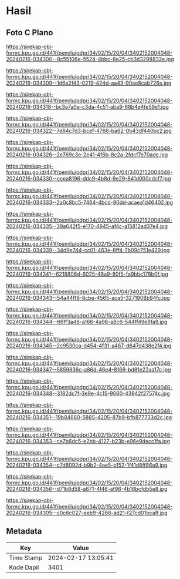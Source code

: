 # Hasil

## Foto C Plano

https://sirekap-obj-formc.kpu.go.id/441f/pemilu/pdpr/34/02/15/20/04/3402152004048-20240216-034300--8c55106e-5524-4bbc-8e25-cb3d3298832e.jpg

https://sirekap-obj-formc.kpu.go.id/441f/pemilu/pdpr/34/02/15/20/04/3402152004048-20240216-034309--1d6e2f43-0219-424d-aa43-90ae8cab726e.jpg

https://sirekap-obj-formc.kpu.go.id/441f/pemilu/pdpr/34/02/15/20/04/3402152004048-20240216-034318--bc3a7a0e-c3da-4c51-aba9-68b4e4fe59e1.jpg

https://sirekap-obj-formc.kpu.go.id/441f/pemilu/pdpr/34/02/15/20/04/3402152004048-20240216-034322--7d84c7d3-bcef-4766-ba62-0b43df440bc2.jpg

https://sirekap-obj-formc.kpu.go.id/441f/pemilu/pdpr/34/02/15/20/04/3402152004048-20240216-034326--2e769c3e-2e41-4f6b-8c2a-2fdcf7e70ade.jpg

https://sirekap-obj-formc.kpu.go.id/441f/pemilu/pdpr/34/02/15/20/04/3402152004048-20240216-034330--ccea8196-ddc9-4b8d-9e29-841d000cdcf7.jpg

https://sirekap-obj-formc.kpu.go.id/441f/pemilu/pdpr/34/02/15/20/04/3402152004048-20240216-034333--2a0c8bc5-7464-4bcd-90dd-acaea1d46402.jpg

https://sirekap-obj-formc.kpu.go.id/441f/pemilu/pdpr/34/02/15/20/04/3402152004048-20240216-034335--39a642f5-e170-4945-af4c-a15812ad37e4.jpg

https://sirekap-obj-formc.kpu.go.id/441f/pemilu/pdpr/34/02/15/20/04/3402152004048-20240216-034339--34d9e744-cc01-463e-8ff4-7b09c751e429.jpg

https://sirekap-obj-formc.kpu.go.id/441f/pemilu/pdpr/34/02/15/20/04/3402152004048-20240216-034341--6218808d-6025-48a9-80f5-fa9bbc178b0f.jpg

https://sirekap-obj-formc.kpu.go.id/441f/pemilu/pdpr/34/02/15/20/04/3402152004048-20240216-034343--54a44ff9-8cbe-4565-aca5-3271908b94fc.jpg

https://sirekap-obj-formc.kpu.go.id/441f/pemilu/pdpr/34/02/15/20/04/3402152004048-20240216-034344--66ff3a48-a166-4a96-a8c6-544ff49e9fa9.jpg

https://sirekap-obj-formc.kpu.go.id/441f/pemilu/pdpr/34/02/15/20/04/3402152004048-20240216-034345--2c9530ca-d454-4f31-a467-d647d438e2f4.jpg

https://sirekap-obj-formc.kpu.go.id/441f/pemilu/pdpr/34/02/15/20/04/3402152004048-20240216-034347--5859836c-a86d-46e4-8169-bd81e22aa17c.jpg

https://sirekap-obj-formc.kpu.go.id/441f/pemilu/pdpr/34/02/15/20/04/3402152004048-20240216-034348--3182dc7f-3e9e-4c15-9060-43942f27574c.jpg

https://sirekap-obj-formc.kpu.go.id/441f/pemilu/pdpr/34/02/15/20/04/3402152004048-20240216-034351--19b84660-5885-4205-87b9-bfb877733d2c.jpg

https://sirekap-obj-formc.kpu.go.id/441f/pemilu/pdpr/34/02/15/20/04/3402152004048-20240216-034353--ce7b6dc5-e2bb-4127-b23b-e96e9decc1fa.jpg

https://sirekap-obj-formc.kpu.go.id/441f/pemilu/pdpr/34/02/15/20/04/3402152004048-20240216-034354--c7d8092d-b9b2-4ae5-b152-1f41d8ff86e9.jpg

https://sirekap-obj-formc.kpu.go.id/441f/pemilu/pdpr/34/02/15/20/04/3402152004048-20240216-034356--d71b8d58-a671-4f46-af96-4b16bcfdb5e8.jpg

https://sirekap-obj-formc.kpu.go.id/441f/pemilu/pdpr/34/02/15/20/04/3402152004048-20240216-034305--c0c6c027-eeb9-4266-ad21-f27cd01bcaff.jpg


## Metadata

| Key        | Value               |
| ---------- | ------------------- |
| Time Stamp | 2024-02-17 13:05:41 |
| Kode Dapil | 3401                |



